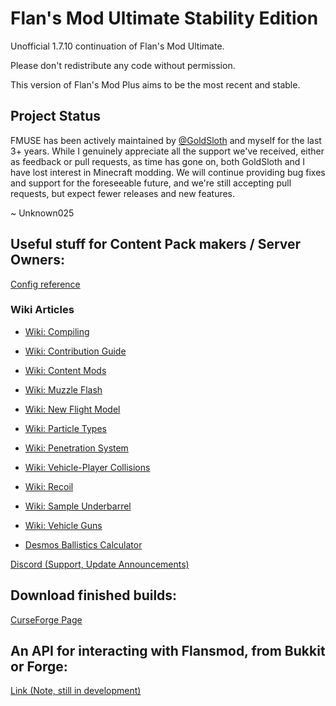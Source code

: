 # Flan's Mod Ultimate Stability Edition

Unofficial 1.7.10 continuation of Flan's Mod Ultimate.

Please don't redistribute any code without permission.

This version of Flan's Mod Plus aims to be the most recent and stable.

## Project Status

FMUSE has been actively maintained by [@GoldSloth](https://github.com/GoldSloth)
and myself for the last 3+ years. While I genuinely appreciate all the support
we've received, either as feedback or pull requests, as time has gone on, both
GoldSloth and I have lost interest in Minecraft modding. We will continue providing bug
fixes and support for the foreseeable future, and we're still accepting
pull requests, but expect fewer releases and new features.

 ~ Unknown025

## Useful stuff for Content Pack makers / Server Owners:

[Config reference](https://github.com/Unknown025/Flans-Mod-Plus/blob/Ultimate/ConfigReference.md)

### Wiki Articles
* [Wiki: Compiling](https://github.com/Unknown025/Flans-Mod-Plus/wiki/Compiling)
* [Wiki: Contribution Guide](https://github.com/Unknown025/Flans-Mod-Plus/wiki/Contribution-Guide)
* [Wiki: Content Mods](https://github.com/Unknown025/Flans-Mod-Plus/wiki/Creating-a-Content-Mod)
* [Wiki: Muzzle Flash](https://github.com/Unknown025/Flans-Mod-Plus/wiki/Muzzle-Flash)
* [Wiki: New Flight Model](https://github.com/Unknown025/Flans-Mod-Plus/wiki/New-Flight-Model)
* [Wiki: Particle Types](https://github.com/Unknown025/Flans-Mod-Plus/wiki/Particle-Types)
* [Wiki: Penetration System](https://github.com/Unknown025/Flans-Mod-Plus/wiki/Penetration-System)
* [Wiki: Vehicle-Player Collisions](https://github.com/Unknown025/Flans-Mod-Plus/wiki/Player-Collisions)
* [Wiki: Recoil](https://github.com/Unknown025/Flans-Mod-Plus/wiki/Recoil)
* [Wiki: Sample Underbarrel](https://github.com/Unknown025/Flans-Mod-Plus/wiki/Sample-Underbarrel)
* [Wiki: Vehicle Guns](https://github.com/Unknown025/Flans-Mod-Plus/wiki/Vehicle-Guns)

* [Desmos Ballistics Calculator](https://www.desmos.com/calculator/s77v4lzmge)


[Discord (Support, Update Announcements)](https://discord.gg/JXxansAe3y)

## Download finished builds:

[CurseForge Page](https://www.curseforge.com/minecraft/mc-mods/flans-mod-ultimate-stability-edition)

## An API for interacting with Flansmod, from Bukkit or Forge:
[Link (Note, still in development)](https://github.com/pixelrider2000/Flans-API)
